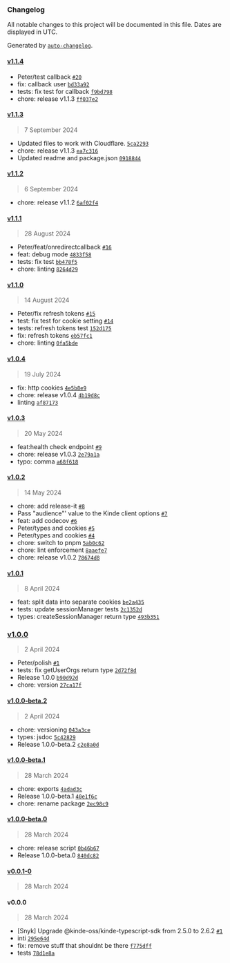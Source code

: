 ### Changelog

All notable changes to this project will be documented in this file. Dates are displayed in UTC.

Generated by [`auto-changelog`](https://github.com/CookPete/auto-changelog).

#### [v1.1.4](https://github.com/Konstantin-tr/kinde-remix-cloudflare-sdk/compare/v1.1.3...v1.1.4)

- Peter/test callback [`#20`](https://github.com/Konstantin-tr/kinde-remix-cloudflare-sdk/pull/20)
- fix: callback user [`bd33a92`](https://github.com/Konstantin-tr/kinde-remix-cloudflare-sdk/commit/bd33a92cf400f8d7ff1dccb3e0dfd51a2838e78e)
- tests: fix test for callback [`f9bd798`](https://github.com/Konstantin-tr/kinde-remix-cloudflare-sdk/commit/f9bd798203048016b9a94c4b67ab014af67d6a13)
- chore: release v1.1.3 [`ff037e2`](https://github.com/Konstantin-tr/kinde-remix-cloudflare-sdk/commit/ff037e2790957280c73ae42b05d21beb4697cea3)

#### [v1.1.3](https://github.com/Konstantin-tr/kinde-remix-cloudflare-sdk/compare/v1.1.2...v1.1.3)

> 7 September 2024

- Updated files to work with Cloudflare. [`5ca2293`](https://github.com/Konstantin-tr/kinde-remix-cloudflare-sdk/commit/5ca22931f50255d6615fbab38c2afe62ca412886)
- chore: release v1.1.3 [`ea7c316`](https://github.com/Konstantin-tr/kinde-remix-cloudflare-sdk/commit/ea7c316809c3fb05718653c10a5bc5273ccb50e9)
- Updated readme and package.json [`0918844`](https://github.com/Konstantin-tr/kinde-remix-cloudflare-sdk/commit/0918844e10bef61d2b17c1d1787c7ff00fed3ecc)

#### [v1.1.2](https://github.com/Konstantin-tr/kinde-remix-cloudflare-sdk/compare/v1.1.1...v1.1.2)

> 6 September 2024

- chore: release v1.1.2 [`6af02f4`](https://github.com/Konstantin-tr/kinde-remix-cloudflare-sdk/commit/6af02f465478d9c06d1cdaf691fc371c8fa353c4)

#### [v1.1.1](https://github.com/Konstantin-tr/kinde-remix-cloudflare-sdk/compare/v1.1.0...v1.1.1)

> 28 August 2024

- Peter/feat/onredirectcallback [`#16`](https://github.com/Konstantin-tr/kinde-remix-cloudflare-sdk/pull/16)
- feat: debug mode [`4833f58`](https://github.com/Konstantin-tr/kinde-remix-cloudflare-sdk/commit/4833f58015031b253af924080726da9b96335eda)
- tests: fix test [`bb478f5`](https://github.com/Konstantin-tr/kinde-remix-cloudflare-sdk/commit/bb478f55273bbad4765f2a265877066761337706)
- chore: linting [`8264d29`](https://github.com/Konstantin-tr/kinde-remix-cloudflare-sdk/commit/8264d29e704eaa299e84a83b84214c71ef74578f)

#### [v1.1.0](https://github.com/Konstantin-tr/kinde-remix-cloudflare-sdk/compare/v1.0.4...v1.1.0)

> 14 August 2024

- Peter/fix refresh tokens [`#15`](https://github.com/Konstantin-tr/kinde-remix-cloudflare-sdk/pull/15)
- test: fix test for cookie setting [`#14`](https://github.com/Konstantin-tr/kinde-remix-cloudflare-sdk/pull/14)
- tests: refresh tokens test [`152d175`](https://github.com/Konstantin-tr/kinde-remix-cloudflare-sdk/commit/152d175359d56b962751473ef3ee0c2ad6e437a6)
- fix: refresh tokens [`eb57fc1`](https://github.com/Konstantin-tr/kinde-remix-cloudflare-sdk/commit/eb57fc1a7e61b36c3d679bb458a212bc7273ba64)
- chore: linting [`0fa5bde`](https://github.com/Konstantin-tr/kinde-remix-cloudflare-sdk/commit/0fa5bde8178721d94d89cbe12772b84db464ae6a)

#### [v1.0.4](https://github.com/Konstantin-tr/kinde-remix-cloudflare-sdk/compare/v1.0.3...v1.0.4)

> 19 July 2024

- fix: http cookies [`4e5b8e9`](https://github.com/Konstantin-tr/kinde-remix-cloudflare-sdk/commit/4e5b8e9cee410b6cac96f9024160bbc308964741)
- chore: release v1.0.4 [`4b19d8c`](https://github.com/Konstantin-tr/kinde-remix-cloudflare-sdk/commit/4b19d8c320d6b0e4cb7496838ebc4594ff7c474b)
- linting [`af87173`](https://github.com/Konstantin-tr/kinde-remix-cloudflare-sdk/commit/af871735186c5d89cf65d25a7318682b63925a01)

#### [v1.0.3](https://github.com/Konstantin-tr/kinde-remix-cloudflare-sdk/compare/v1.0.2...v1.0.3)

> 20 May 2024

- feat:health check endpoint [`#9`](https://github.com/Konstantin-tr/kinde-remix-cloudflare-sdk/pull/9)
- chore: release v1.0.3 [`2e79a1a`](https://github.com/Konstantin-tr/kinde-remix-cloudflare-sdk/commit/2e79a1aaa3a8e18fbd501ef3998352826b6ad120)
- typo: comma [`a68f618`](https://github.com/Konstantin-tr/kinde-remix-cloudflare-sdk/commit/a68f618bb363deb77b1a7890996540e21c9d0d6d)

#### [v1.0.2](https://github.com/Konstantin-tr/kinde-remix-cloudflare-sdk/compare/v1.0.1...v1.0.2)

> 14 May 2024

- chore: add release-it [`#8`](https://github.com/Konstantin-tr/kinde-remix-cloudflare-sdk/pull/8)
- Pass "audience"' value to the Kinde client options [`#7`](https://github.com/Konstantin-tr/kinde-remix-cloudflare-sdk/pull/7)
- feat: add codecov [`#6`](https://github.com/Konstantin-tr/kinde-remix-cloudflare-sdk/pull/6)
- Peter/types and cookies [`#5`](https://github.com/Konstantin-tr/kinde-remix-cloudflare-sdk/pull/5)
- Peter/types and cookies [`#4`](https://github.com/Konstantin-tr/kinde-remix-cloudflare-sdk/pull/4)
- chore: switch to pnpm [`5ab0c62`](https://github.com/Konstantin-tr/kinde-remix-cloudflare-sdk/commit/5ab0c62c9982a5d500cbd52c6141e0f46e9a691d)
- chore: lint enforcement [`8aaefe7`](https://github.com/Konstantin-tr/kinde-remix-cloudflare-sdk/commit/8aaefe7ab0f6cc2fc95ebbd878077ef87e4d08f5)
- chore: release v1.0.2 [`78674d8`](https://github.com/Konstantin-tr/kinde-remix-cloudflare-sdk/commit/78674d84668f04600dca1f159b5da1f18fb1d282)

#### [v1.0.1](https://github.com/Konstantin-tr/kinde-remix-cloudflare-sdk/compare/v1.0.0...v1.0.1)

> 8 April 2024

- feat: split data into separate cookies [`be2a435`](https://github.com/Konstantin-tr/kinde-remix-cloudflare-sdk/commit/be2a4359bdd8ac167f7640c7b6201eba41db38e7)
- tests: update sessionManager tests [`2c1352d`](https://github.com/Konstantin-tr/kinde-remix-cloudflare-sdk/commit/2c1352d84db982856fa1e8501460d40205aef7b5)
- types: createSessionManager return type [`493b351`](https://github.com/Konstantin-tr/kinde-remix-cloudflare-sdk/commit/493b351a7f626fe7cee1a130d25791bd3c4a1792)

### [v1.0.0](https://github.com/Konstantin-tr/kinde-remix-cloudflare-sdk/compare/v1.0.0-beta.2...v1.0.0)

> 2 April 2024

- Peter/polish [`#1`](https://github.com/Konstantin-tr/kinde-remix-cloudflare-sdk/pull/1)
- tests: fix getUserOrgs return type [`2d72f8d`](https://github.com/Konstantin-tr/kinde-remix-cloudflare-sdk/commit/2d72f8dd315052c8e3ee85dd6d7b4262c5e79f78)
- Release 1.0.0 [`b90d92d`](https://github.com/Konstantin-tr/kinde-remix-cloudflare-sdk/commit/b90d92d4e0ce4d0df05d03b11fb3fc0881e14f91)
- chore: version [`27ca17f`](https://github.com/Konstantin-tr/kinde-remix-cloudflare-sdk/commit/27ca17f60cd339daee75024fd6367124efe8de45)

#### [v1.0.0-beta.2](https://github.com/Konstantin-tr/kinde-remix-cloudflare-sdk/compare/v1.0.0-beta.1...v1.0.0-beta.2)

> 2 April 2024

- chore: versioning [`043a3ce`](https://github.com/Konstantin-tr/kinde-remix-cloudflare-sdk/commit/043a3ced737da89110b439491505eddb89f0c6e8)
- types: jsdoc [`5c42829`](https://github.com/Konstantin-tr/kinde-remix-cloudflare-sdk/commit/5c42829a2cdc607996697f1c8ae0f48adb14cb40)
- Release 1.0.0-beta.2 [`c2e8a0d`](https://github.com/Konstantin-tr/kinde-remix-cloudflare-sdk/commit/c2e8a0d71fee9ba38e81f4a3960f8800e46a1967)

#### [v1.0.0-beta.1](https://github.com/Konstantin-tr/kinde-remix-cloudflare-sdk/compare/v1.0.0-beta.0...v1.0.0-beta.1)

> 28 March 2024

- chore: exports [`4adad3c`](https://github.com/Konstantin-tr/kinde-remix-cloudflare-sdk/commit/4adad3c3f07c05d3cc926d360fdc249538485941)
- Release 1.0.0-beta.1 [`40e1f6c`](https://github.com/Konstantin-tr/kinde-remix-cloudflare-sdk/commit/40e1f6ce71585deb8f04c9d2525334ddf90dc9b2)
- chore: rename package [`2ec98c9`](https://github.com/Konstantin-tr/kinde-remix-cloudflare-sdk/commit/2ec98c988c35e2e8082f363a564ded16633db92b)

#### [v1.0.0-beta.0](https://github.com/Konstantin-tr/kinde-remix-cloudflare-sdk/compare/v0.0.1-0...v1.0.0-beta.0)

> 28 March 2024

- chore: release script [`0b46b67`](https://github.com/Konstantin-tr/kinde-remix-cloudflare-sdk/commit/0b46b672180b4bd1222b5b487cd998aed35dc070)
- Release 1.0.0-beta.0 [`840dc82`](https://github.com/Konstantin-tr/kinde-remix-cloudflare-sdk/commit/840dc8296719612669dc14f3f9effc8356c65aa0)

#### [v0.0.1-0](https://github.com/Konstantin-tr/kinde-remix-cloudflare-sdk/compare/v0.0.0...v0.0.1-0)

> 28 March 2024

#### v0.0.0

> 28 March 2024

- [Snyk] Upgrade @kinde-oss/kinde-typescript-sdk from 2.5.0 to 2.6.2 [`#1`](https://github.com/Konstantin-tr/kinde-remix-cloudflare-sdk/pull/1)
- inti [`295e64d`](https://github.com/Konstantin-tr/kinde-remix-cloudflare-sdk/commit/295e64dc39000a0d57c1f0f193262f7caa53da38)
- fix: remove stuff that shouldnt be there [`f775dff`](https://github.com/Konstantin-tr/kinde-remix-cloudflare-sdk/commit/f775dff172f9926a53ba1f5284814c984e53a7c9)
- tests [`78d1e8a`](https://github.com/Konstantin-tr/kinde-remix-cloudflare-sdk/commit/78d1e8a21b384800fd75de0528f0c42a51d82f10)
